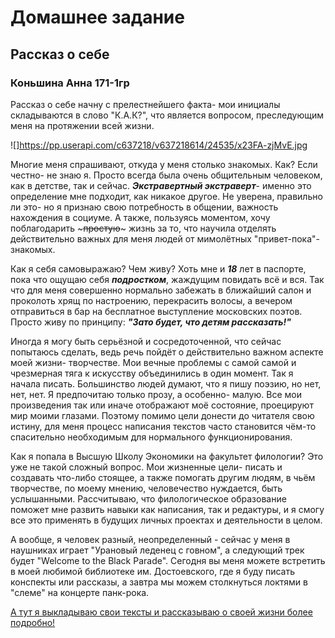 # Домашнее задание
## Рассказ о себе 
### Коньшина Анна 171-1гр 

Рассказ о себе начну с прелестнейшего факта- мои инициалы складываются в слово "К.А.К?", что является вопросом, преследующим меня на протяжении всей жизни. 

![]https://pp.userapi.com/c637218/v637218614/24535/x23FA-zjMvE.jpg

Многие меня спрашивают, откуда у меня столько знакомых. Как? Если честно- не знаю я. Просто всегда была очень общительным человеком, как в детстве, так и сейчас. ***Экстравертный экстраверт***- именно это определение мне подходит, как никакое другое. Не уверена, правильно ли это- но я признаю свою потребность в общении, важность нахождения в социуме. А также, пользуясь моментом, хочу поблагодарить ~~~простую~~~ жизнь за то, что научила отделять действительно важных для меня людей от мимолётных "привет-пока"-знакомых. 

Как я себя самовыражаю? Чем живу? Хоть мне и ***18*** лет в паспорте, пока что ощущаю себя ***подростком***, жаждущим повидать всё и вся. Так что для меня совершенно нормально забежать в ближайший салон и проколоть хрящ по настроению, перекрасить волосы, а вечером отправиться в бар на бесплатное выступление московских поэтов. Просто живу по принципу: ***"Зато будет, что детям рассказать!"*** 

Иногда я могу быть серьёзной и сосредоточенной, что сейчас попытаюсь сделать, ведь речь пойдёт о действительно важном аспекте моей жизни- творчестве. Мои вечные проблемы с самой самой и чрезмерная тяга к искусству объединились в один момент. Так я начала писать. Большинство людей думают, что я пишу поэзию, но нет, нет, нет. Я предпочитаю только прозу, а особенно- малую. Все мои произведения так или иначе отображают моё состояние, проецируют мир моими глазами. Поэтому помимо цели донести до читателя свою истину, для меня процесс написания текстов часто становится чём-то спасительно необходимым для нормального функционирования. 

Как я попала в Высшую Школу Экономики на факультет филологии? Это уже не такой сложный вопрос. Мои жизненные цели- писать и создавать что-либо стоящее, а также помогать другим людям, в чьём творчестве, по моему мнению, человечество нуждается, быть услышанными. Рассчитываю, что филологическое образование поможет мне развить навыки как написания, так и редактуры, и я смогу все это применять в будущих личных проектах и деятельности в целом. 

А вообще, я человек разный, неопределенный - сейчас у меня в наушниках играет "Урановый леденец с говном", а следующий трек будет "Welcome to the Black Parade". Сегодня вы меня можете встретить в моей любимой библиотеке им. Достоевского, где я буду писать конспекты или рассказы, а завтра мы можем столкнуться локтями в "слеме" на концерте панк-рока.

  [А тут я выкладываю свои тексты и рассказываю о своей жизни более подробно!](https://vk.com/etovsenetak)
